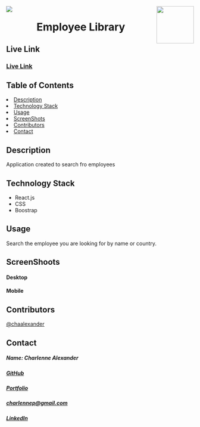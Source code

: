 <img align="left" src= "https://img.shields.io/badge/License-MIT-green">
<img align="right" width="100" height="100" src="https://avatars1.githubusercontent.com/u/59755481?v=4">
<h1 align= "center">Employee Library</h1> 
<h2>Live Link</h2>
<h3><a href= "https://chaalexander.github.io/employeelibrary/" target="_blank">Live Link</a></h3>  
<h2> Table of Contents </h2>
<li><a href="#description">Description</a></li>  
<li><a href="#tech">Technology Stack</a></li> 
<li><a href="#usage">Usage</a></li> 
<li><a href="#screen">ScreenShots</a></li> 
<li><a href="#contributors">Contributors</a></li>   
<li><a href="#contact">Contact</a></li> 
<h2 id="description"> Description </h2>
<p>Application created to search fro employees</p>   
<h2 id="tech"> Technology Stack </h2>          
<ul>
<li>React.js</li>
<li>CSS</li>
<li>Boostrap</li>
</ul>          
<h2 id="usage"> Usage </h2>
Search the employee you are looking for by name or country.
<h2 id="screen"> ScreenShoots </h2>
<h4> Desktop </h4>
<!-- <img src= "">
<img src= ""> -->
<h4> Mobile </h4>
<!-- <img width="200" height="300" src= "">
<img width="200" height="300" src= ""> -->
<h2 id="contributors"> Contributors </h2>
<p><a href= "https://github.com/chaalexander" target="_blank">@chaalexander</a></p> 
<h2 id="contact"> Contact </h2>         
<h5> Name: Charlenne Alexander </h5>       
<h5><a href= "https://github.com/chaalexander" target="_blank">GitHub</a></h5>  
<h5><a href= "https://chaalexander.github.io/" target="_blank">Portfolio</a></h5>  
<h5><a href= "mailto:charlennep@gmail.com" target="_blank">charlennep@gmail.com</a></h5>       
<h5><a href= "https://www.linkedin.com/in/cha-alexander" target="_blank">LinkedIn</a></h5>
